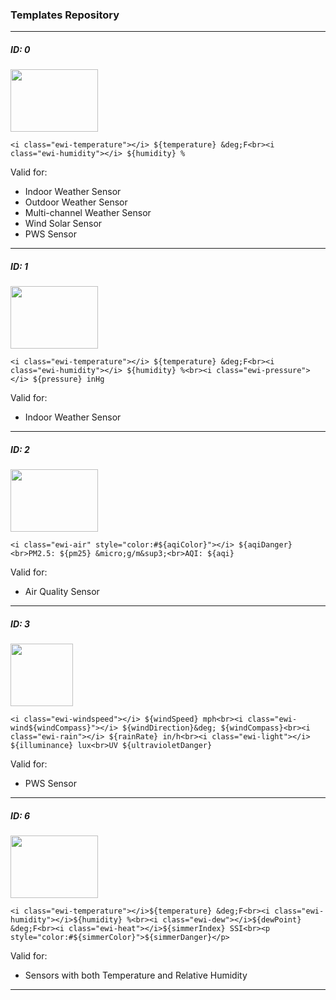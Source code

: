 ### Templates Repository

***

##### ID: 0

<img src="https://github.com/padus/ecowitt/raw/main/images/T00.png" width="140" height="100">

```
<i class="ewi-temperature"></i> ${temperature} &deg;F<br><i class="ewi-humidity"></i> ${humidity} %
```
Valid for:

- Indoor Weather Sensor
- Outdoor Weather Sensor
- Multi-channel Weather Sensor
- Wind Solar Sensor
- PWS Sensor

***

##### ID: 1

<img src="https://github.com/padus/ecowitt/raw/main/images/T01.png" width="140" height="100">

```
<i class="ewi-temperature"></i> ${temperature} &deg;F<br><i class="ewi-humidity"></i> ${humidity} %<br><i class="ewi-pressure"></i> ${pressure} inHg
```
Valid for:

- Indoor Weather Sensor

***

##### ID: 2

<img src="https://github.com/padus/ecowitt/raw/main/images/T02.png" width="140" height="100">

```
<i class="ewi-air" style="color:#${aqiColor}"></i> ${aqiDanger}<br>PM2.5: ${pm25} &micro;g/m&sup3;<br>AQI: ${aqi}
```
Valid for:

- Air Quality Sensor

***

##### ID: 3

<img src="https://github.com/padus/ecowitt/raw/main/images/T03.png" width="100" height="100">

```
<i class="ewi-windspeed"></i> ${windSpeed} mph<br><i class="ewi-wind${windCompass}"></i> ${windDirection}&deg; ${windCompass}<br><i class="ewi-rain"></i> ${rainRate} in/h<br><i class="ewi-light"></i> ${illuminance} lux<br>UV ${ultravioletDanger}
```
Valid for:

- PWS Sensor

***

##### ID: 6

<img src="https://github.com/padus/ecowitt/raw/main/images/T06.png" width="140" height="100">

```
<i class="ewi-temperature"></i>${temperature} &deg;F<br><i class="ewi-humidity"></i>${humidity} %<br><i class="ewi-dew"></i>${dewPoint} &deg;F<br><i class="ewi-heat"></i>${simmerIndex} SSI<br><p style="color:#${simmerColor}">${simmerDanger}</p>
```
Valid for:

- Sensors with both Temperature and Relative Humidity

***
